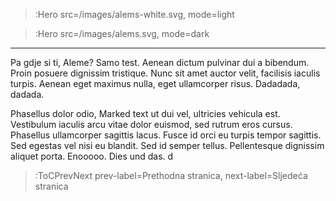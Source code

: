 > :Hero src=/images/alems-white.svg,
>       mode=light

> :Hero src=/images/alems.svg,
>       mode=dark
 
***

Pa gdje si ti, Aleme? Samo test. Aenean dictum pulvinar dui a bibendum. Proin posuere dignissim tristique. Nunc sit amet auctor velit, facilisis iaculis turpis. Aenean eget maximus nulla, eget ullamcorper risus. Dadadada, dadada.

Phasellus dolor odio, Marked text ut dui vel, ultricies vehicula est. Vestibulum iaculis arcu vitae dolor euismod, sed rutrum eros cursus. Phasellus ullamcorper sagittis lacus. Fusce id orci eu turpis tempor sagittis. Sed egestas vel nisi eu blandit. Sed id semper tellus. Pellentesque dignissim aliquet porta. Enooooo. Dies und das. d


> :ToCPrevNext prev-label=Prethodna stranica, next-label=Sljedeća stranica


